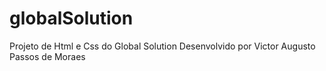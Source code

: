 # globalSolution
Projeto de Html e Css do Global Solution
Desenvolvido por Victor Augusto Passos de Moraes
